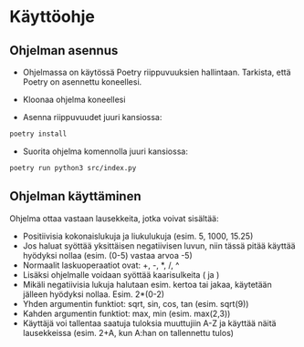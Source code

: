 # Käyttöohje

## Ohjelman asennus

- Ohjelmassa on käytössä Poetry riippuvuuksien hallintaan. Tarkista, että Poetry on asennettu koneellesi. 

- Kloonaa ohjelma koneellesi

- Asenna riippuvuudet juuri kansiossa: 

```bash
poetry install
```

- Suorita ohjelma komennolla juuri kansiossa: 

```bash
poetry run python3 src/index.py
```

## Ohjelman käyttäminen

Ohjelma ottaa vastaan lausekkeita, jotka voivat sisältää:
- Positiivisia kokonaislukuja ja liukulukuja (esim. 5, 1000, 15.25)
- Jos haluat syöttää yksittäisen negatiivisen luvun, niin tässä pitää käyttää hyödyksi nollaa (esim. (0-5) vastaa arvoa -5)
- Normaalit laskuoperaatiot ovat: +, -, *, /, ^
- Lisäksi ohjelmalle voidaan syöttää kaarisulkeita ( ja )
- Mikäli negatiivisia lukuja halutaan esim. kertoa tai jakaa, käytetään jälleen hyödyksi nollaa. Esim. 2*(0-2)
- Yhden argumentin funktiot: sqrt, sin, cos, tan (esim. sqrt(9))
- Kahden argumentin funktiot: max, min (esim. max(2,3))
- Käyttäjä voi tallentaa saatuja tuloksia muuttujiin A-Z ja käyttää näitä lausekkeissa (esim. 2+A, kun A:han on tallennettu tulos)